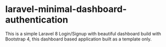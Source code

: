 # laravel-minimal-dashboard-authentication
This is a simple Laravel 8 Login/Signup with beautiful dashboard build with Bootstrap 4, this dashboard based application built as a template only.
